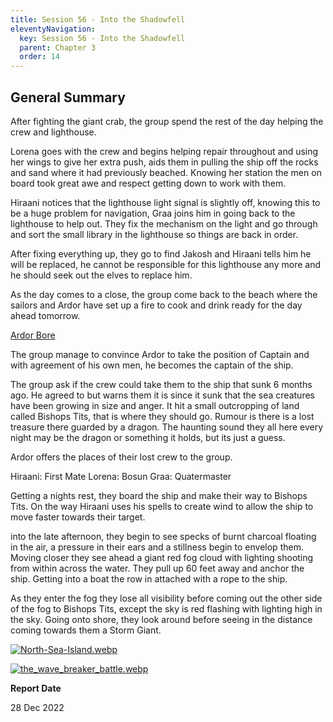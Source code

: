 ```yaml
---
title: Session 56 - Into the Shadowfell
eleventyNavigation:
  key: Session 56 - Into the Shadowfell
  parent: Chapter 3
  order: 14
---
```


## General Summary

After fighting the giant crab, the group spend the rest of the day helping the crew and lighthouse.  

 Lorena goes with the crew and begins helping repair throughout and using her wings to give her extra push, aids them in pulling the ship off the rocks and sand where it had previously beached. Knowing her station the men on board took great awe and respect getting down to work with them.  

 Hiraani notices that the lighthouse light signal is slightly off, knowing this to be a huge problem for navigation, Graa joins him in going back to the lighthouse to help out. They fix the mechanism on the light and go through and sort the small library in the lighthouse so things are back in order.  

 After fixing everything up, they go to find Jakosh and Hiraani tells him he will be replaced, he cannot be responsible for this lighthouse any more and he should seek out the elves to replace him.  

 As the day comes to a close, the group come back to the beach where the sailors and Ardor have set up a fire to cook and drink ready for the day ahead tomorrow.  

 [Ardor Bore](/w/vlendir-drusslegend/a/ardor-bore-person)   

 The group manage to convince Ardor to take the position of Captain and with agreement of his own men, he becomes the captain of the ship.  

 The group ask if the crew could take them to the ship that sunk 6 months ago. He agreed to but warns them it is since it sunk that the sea creatures have been growing in size and anger. It hit a small outcropping of land called Bishops Tits, that is where they should go. Rumour is there is a lost treasure there guarded by a dragon. The haunting sound they all here every night may be the dragon or something it holds, but its just a guess.  

 Ardor offers the places of their lost crew to the group.  

 Hiraani: First Mate Lorena: Bosun Graa: Quatermaster  

 Getting a nights rest, they board the ship and make their way to Bishops Tits. On the way Hiraani uses his spells to create wind to allow the ship to move faster towards their target.  

 into the late afternoon, they begin to see specks of burnt charcoal floating in the air, a pressure in their ears and a stillness begin to envelop them. Moving closer they see ahead a giant red fog cloud with lighting shooting from within across the water. They pull up 60 feet away and anchor the ship. Getting into a boat the row in attached with a rope to the ship.  

 As they enter the fog they lose all visibility before coming out the other side of the fog to Bishops Tits, except the sky is red flashing with lighting high in the sky. Going onto shore, they look around before seeing in the distance coming towards them a Storm Giant.

[![](/uploads/images/4888389ae9adc135803088606ad18e2f.webp "North-Sea-Island.webp")](/i/4047626 "North-Sea-Island.webp")

[![](/uploads/images/8eb04507aa36a16e35aad8b8b82f5dd6.webp "the_wave_breaker_battle.webp")](/i/4047625 "the_wave_breaker_battle.webp")

**Report Date**

28 Dec 2022